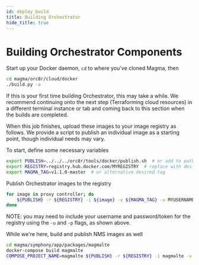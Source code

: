 ```yaml
---
id: deploy_build
title: Building Orchestrator
hide_title: true
---
```


# Building Orchestrator Components

Start up your Docker daemon, `cd` to where you've cloned Magma, then

```bash
cd magma/orc8r/cloud/docker
./build.py -a
```

If this is your first time building Orchestrator, this may take a while. We
recommend continuing onto the next step (Terraforming cloud resources) in a
different terminal instance or tab and coming back to this section when the
builds are completed.

When this job finishes, upload these images to your image registry as follows.
We provide a script to publish an individual image as a starting point, though
individual needs may vary.

To start, define some necessary variables

```bash
export PUBLISH=../../../orc8r/tools/docker/publish.sh  # or add to path
export REGISTRY=registry.hub.docker.com/MYREGISTRY  # replace with desired registry
export MAGMA_TAG=v1.1.0-master  # or alternative desired tag
```

Publish Orchestrator images to the registry

```bash
for image in proxy controller; do
    ${PUBLISH} -r ${REGISTRY} -i ${image} -v ${MAGMA_TAG} -u MYUSERNAME -p MYPASSFILE
done
```

NOTE: you may need to include your username and password/token for
the registry using the `-u` and `-p` flags, as shown above.

While we're here, build and publish NMS images as well

```bash
cd magma/symphony/app/packages/magmalte
docker-compose build magmalte
COMPOSE_PROJECT_NAME=magmalte ${PUBLISH} -r ${REGISTRY} -i magmalte -v ${MAGMA_TAG}
```
